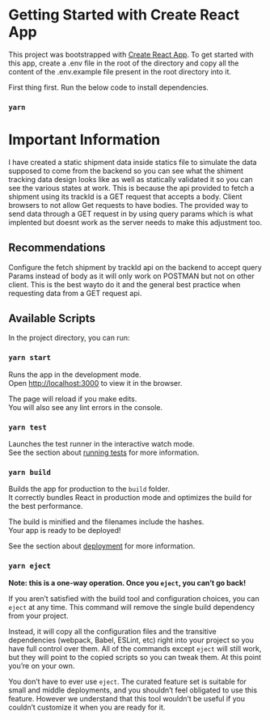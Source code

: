 # Getting Started with Create React App

This project was bootstrapped with [Create React App](https://github.com/facebook/create-react-app).
To get started with this app, create a .env file in the root of the directory and copy all the content of the .env.example file present in the root directory into it.

First thing first. Run the below code to install dependencies.

### `yarn`

# Important Information
I have created a static shipment data inside statics file to simulate the data supposed to come from the backend so you can see what the shiment  tracking data design looks like as well as statically validated it so you can see the various states at work. 
This is because the api provided to fetch a shipment using its trackId is a GET request that accepts a body. Client browsers to not allow Get requests to have bodies. The provided way to send data through a GET request in by using query params which is what implented but doesnt work as the server needs to make this adjustment too.

## Recommendations
Configure the fetch shipment by trackId api on the backend to accept query Params instead of body as it will only work on POSTMAN but not on other client.  This is the best wayto do it and the general best practice when requesting data from a GET request api.


## Available Scripts

In the project directory, you can run:

### `yarn start`

Runs the app in the development mode.\
Open [http://localhost:3000](http://localhost:3000) to view it in the browser.

The page will reload if you make edits.\
You will also see any lint errors in the console.

### `yarn test`

Launches the test runner in the interactive watch mode.\
See the section about [running tests](https://facebook.github.io/create-react-app/docs/running-tests) for more information.

### `yarn build`

Builds the app for production to the `build` folder.\
It correctly bundles React in production mode and optimizes the build for the best performance.

The build is minified and the filenames include the hashes.\
Your app is ready to be deployed!

See the section about [deployment](https://facebook.github.io/create-react-app/docs/deployment) for more information.

### `yarn eject`

**Note: this is a one-way operation. Once you `eject`, you can’t go back!**

If you aren’t satisfied with the build tool and configuration choices, you can `eject` at any time. This command will remove the single build dependency from your project.

Instead, it will copy all the configuration files and the transitive dependencies (webpack, Babel, ESLint, etc) right into your project so you have full control over them. All of the commands except `eject` will still work, but they will point to the copied scripts so you can tweak them. At this point you’re on your own.

You don’t have to ever use `eject`. The curated feature set is suitable for small and middle deployments, and you shouldn’t feel obligated to use this feature. However we understand that this tool wouldn’t be useful if you couldn’t customize it when you are ready for it.

